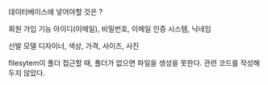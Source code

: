 데이터베이스에 넣어야할 것은 ?

회원 가입 기능
    아이디(이메일), 비밀번호, 이메일 인증 시스템, 닉네임

신발 모델
    디자이너, 색상, 가격, 사이즈, 사진 

filesytem이 폴더 접근할 때, 폴더가 없으면 파일을 생성을 못한다. 관련 코드를 작성해두지 않았다.
